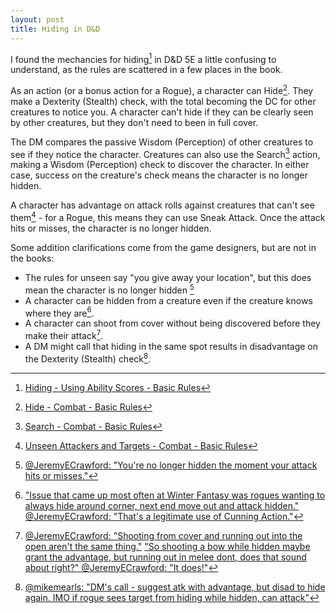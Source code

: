 ```yaml
---
layout: post
title: Hiding in D&D
---
```


I found the mechancies for hiding[^hiding] in D&D 5E a little confusing to understand, as the rules are scattered in a few places in the book.

As an action (or a bonus action for a Rogue), a character can Hide[^hide]. They make a Dexterity (Stealth) check, with the total becoming the DC for other creatures to notice you. A character can't hide if they can be clearly seen by other creatures, but they don't need to been in full cover. 

The DM compares the passive Wisdom (Perception) of other creatures to see if they notice the character. Creatures can also use the Search[^search]  action, making a Wisdom (Perception) check to discover the character. In either case, success on the creature's check means the character is no longer hidden.

A character has advantage on attack rolls against creatures that can't see them[^unseen] - for a Rogue, this means they can use Sneak Attack. Once the attack hits or misses, the character is no longer hidden.

Some addition clarifications come from the game designers, but are not in the books:

* The rules for unseen say "you give away your location", but this does mean the character is no longer hidden [^attacking]
* A character can be hidden from a creature even if the creature knows where they are[^location].  
* A character can shoot from cover without being discovered before they make their attack[^cover].
* A DM might call that hiding in the same spot results in disadvantage on the Dexterity (Stealth) check[^hidingagain].



[^hiding]: [Hiding - Using Ability Scores - Basic Rules](https://www.dndbeyond.com/compendium/rules/basic-rules/using-ability-scores#Initiative)
[^hide]: [Hide - Combat - Basic Rules](https://www.dndbeyond.com/compendium/rules/basic-rules/combat#Hide)
[^search]: [Search - Combat - Basic Rules](https://www.dndbeyond.com/compendium/rules/basic-rules/combat#Search)
[^unseen]: [Unseen Attackers and Targets - Combat - Basic Rules](https://www.dndbeyond.com/compendium/rules/basic-rules/combat#UnseenAttackersandTargets)
[^attacking]: [@JeremyECrawford: "You're no longer hidden the moment your attack hits or misses."](https://twitter.com/JeremyECrawford/status/834926797657550848)
[^location]: ["Issue that came up most often at Winter Fantasy was rogues wanting to always hide around corner, next end move out and attack hidden." @JeremyECrawford: "That's a legitimate use of Cunning Action."](https://twitter.com/JeremyECrawford/status/834885800626008064)
[^cover]: [@JeremyECrawford: "Shooting from cover and running out into the open aren't the same thing."](https://twitter.com/JeremyECrawford/status/836115576296611841) ["So shooting a bow while hidden maybe grant the advantage, but running out in melee dont, does that sound about right?" @JeremyECrawford: "It does!"](https://twitter.com/JeremyECrawford/status/834926309843189760)
[^hidingagain]: [@mikemearls: "DM's call - suggest atk with advantage, but disad to hide again. IMO if rogue sees target from hiding while hidden, can attack"](https://twitter.com/mikemearls/status/503967787346575360)